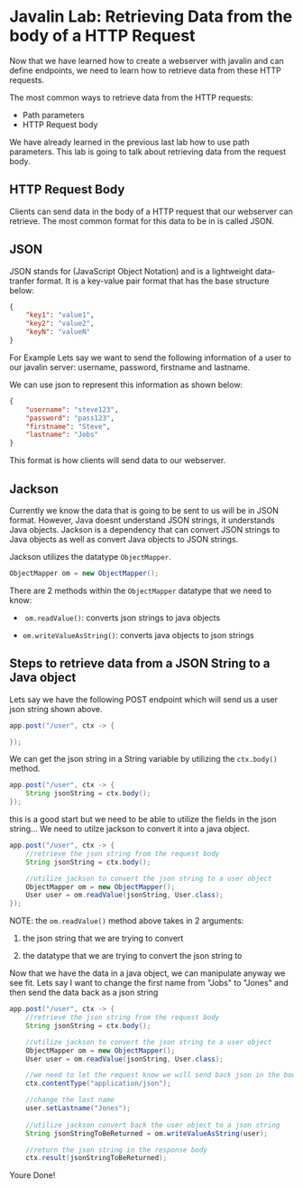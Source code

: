 # Javalin Lab: Retrieving Data from the body of a HTTP Request

Now that we have learned how to create a webserver with javalin and can define endpoints, we need to learn how to retrieve data from these HTTP requests.

The most common ways to retrieve data from the HTTP requests:
- Path parameters
- HTTP Request body

We have already learned in the previous last lab how to use path parameters. This lab is going to talk about retrieving data from the request body.

## HTTP Request Body

Clients can send data in the body of a HTTP request that our webserver can retrieve. The most common format for this data to be in is called JSON.

## JSON

JSON stands for (JavaScript Object Notation) and is a lightweight data-tranfer format. It is a key-value pair format that has the base structure below:

```json
{
    "key1": "value1",
    "key2": "value2",
    "keyN": "valueN"
}
```

For Example Lets say we want to send the following information of a user to our javalin server: username, password, firstname and lastname.

We can use json to represent this information as shown below:

```json
{
    "username": "steve123",
    "password": "pass123",
    "firstname": "Steve",
    "lastname": "Jobs"
}
```

This format is how clients will send data to our webserver.

## Jackson

Currently we know the data that is going to be sent to us will be in JSON format. However, Java doesnt understand JSON strings, it understands Java objects. Jackson is a dependency that can convert JSON strings to Java objects as well as convert Java objects to JSON strings.



Jackson utilizes the datatype `ObjectMapper`.  

```java
ObjectMapper om = new ObjectMapper();
``` 

There are 2 methods within the `ObjectMapper` datatype that we need to know:

-  `om.readValue()`: converts json strings to java objects

- `om.writeValueAsString()`: converts java objects to json strings

## Steps to retrieve data from a JSON String to a Java object

Lets say we have the following POST endpoint which will send us a user json string shown above. 

```java
app.post("/user", ctx -> {

});
```

We can get the json string in a String variable by utilizing the `ctx.body()` method.

```java
app.post("/user", ctx -> {
    String jsonString = ctx.body();
});
```

this is a good start but we need to be able to utilize the fields in the json string... We need to utilze jackson to convert it into a java object.

```java
app.post("/user", ctx -> {
    //retrieve the json string from the request body
    String jsonString = ctx.body();

    //utilize jackson to convert the json string to a user object
    ObjectMapper om = new ObjectMapper();
    User user = om.readValue(jsonString, User.class);
});
```

NOTE: the `om.readValue()` method above takes in 2 arguments:

1. the json string that we are trying to convert

2. the datatype that we are trying to convert the json string to



Now that we have the data in a java object, we can manipulate anyway we see fit. Lets say I want to change the first name from "Jobs" to "Jones" and then send the data back as a json string

```java
app.post("/user", ctx -> {
    //retrieve the json string from the request body
    String jsonString = ctx.body();

    //utilize jackson to convert the json string to a user object
    ObjectMapper om = new ObjectMapper();
    User user = om.readValue(jsonString, User.class);

    //we need to let the request know we will send back json in the body
    ctx.contentType("application/json"); 

    //change the last name
    user.setLastname("Jones");
    
    //utilize jackson convert back the user object to a json string
    String jsonStringToBeReturned = om.writeValueAsString(user);

    //return the json string in the response body
    ctx.result(jsonStringToBeReturned);
```

Youre Done! 